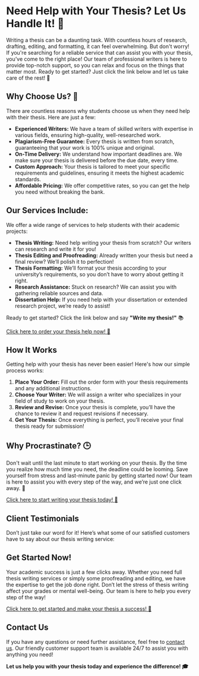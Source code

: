 # Need Help with Your Thesis? Let Us Handle It! 📝

Writing a thesis can be a daunting task. With countless hours of research, drafting, editing, and formatting, it can feel overwhelming. But don't worry! If you're searching for a reliable service that can assist you with your thesis, you’ve come to the right place! Our team of professional writers is here to provide top-notch support, so you can relax and focus on the things that matter most. Ready to get started? Just click the link below and let us take care of the rest! 💼

## Why Choose Us? 🌟

There are countless reasons why students choose us when they need help with their thesis. Here are just a few:

- **Experienced Writers:** We have a team of skilled writers with expertise in various fields, ensuring high-quality, well-researched work.
- **Plagiarism-Free Guarantee:** Every thesis is written from scratch, guaranteeing that your work is 100% unique and original.
- **On-Time Delivery:** We understand how important deadlines are. We make sure your thesis is delivered before the due date, every time.
- **Custom Approach:** Your thesis is tailored to meet your specific requirements and guidelines, ensuring it meets the highest academic standards.
- **Affordable Pricing:** We offer competitive rates, so you can get the help you need without breaking the bank.

## Our Services Include:

We offer a wide range of services to help students with their academic projects:

- **Thesis Writing:** Need help writing your thesis from scratch? Our writers can research and write it for you!
- **Thesis Editing and Proofreading:** Already written your thesis but need a final review? We’ll polish it to perfection!
- **Thesis Formatting:** We’ll format your thesis according to your university’s requirements, so you don’t have to worry about getting it right.
- **Research Assistance:** Stuck on research? We can assist you with gathering reliable sources and data.
- **Dissertation Help:** If you need help with your dissertation or extended research project, we’re ready to assist!

Ready to get started? Click the link below and say **"Write my thesis!"** 📚

[Click here to order your thesis help now! 📝](https://tinyurl.com/topessay?keyword=write+my+thesis)
## How It Works

Getting help with your thesis has never been easier! Here's how our simple process works:

1. **Place Your Order:** Fill out the order form with your thesis requirements and any additional instructions.
2. **Choose Your Writer:** We will assign a writer who specializes in your field of study to work on your thesis.
3. **Review and Revise:** Once your thesis is complete, you’ll have the chance to review it and request revisions if necessary.
4. **Get Your Thesis:** Once everything is perfect, you’ll receive your final thesis ready for submission!

## Why Procrastinate? 🕒

Don't wait until the last minute to start working on your thesis. By the time you realize how much time you need, the deadline could be looming. Save yourself from stress and last-minute panic by getting started now! Our team is here to assist you with every step of the way, and we’re just one click away. 🎯

[Click here to start writing your thesis today! 📘](https://tinyurl.com/topessay?keyword=write+my+thesis)
## Client Testimonials

Don’t just take our word for it! Here’s what some of our satisfied customers have to say about our thesis writing service:

## Get Started Now!

Your academic success is just a few clicks away. Whether you need full thesis writing services or simply some proofreading and editing, we have the expertise to get the job done right. Don’t let the stress of thesis writing affect your grades or mental well-being. Our team is here to help you every step of the way!

[Click here to get started and make your thesis a success! 📑](https://tinyurl.com/topessay?keyword=write+my+thesis)
## Contact Us

If you have any questions or need further assistance, feel free to [contact us](https://tinyurl.com/topessay?keyword=write+my+thesis). Our friendly customer support team is available 24/7 to assist you with anything you need!

**Let us help you with your thesis today and experience the difference! 🎓**
